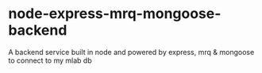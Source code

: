 # node-express-mrq-mongoose-backend
A backend service built in node and powered by express, mrq &amp; mongoose to connect to my mlab db

